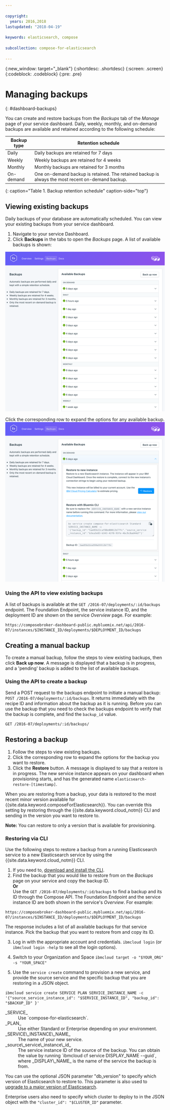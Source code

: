 ```yaml
---

copyright:
  years: 2016,2018
lastupdated: "2018-04-19"

keywords: elasticsearch, compose

subcollection: compose-for-elasticsearch

---
```


{:new_window: target="_blank"}
{:shortdesc: .shortdesc}
{:screen: .screen}
{:codeblock: .codeblock}
{:pre: .pre}

# Managing backups
{: #dashboard-backups}

You can create and restore backups from the _Backups_ tab of the _Manage_ page of your service dashboard. Daily, weekly, monthly, and on-demand backups are available and retained according to the following schedule:

Backup type|Retention schedule
----------|-----------
Daily|Daily backups are retained for 7 days
Weekly|Weekly backups are retained for 4 weeks
Monthly|Monthly backups are retained for 3 months
On-demand|One on-demand backup is retained. The retained backup is always the most recent on-demand backup.
{: caption="Table 1. Backup retention schedule" caption-side="top"}

## Viewing existing backups

Daily backups of your database are automatically scheduled. You can view your existing backups from your service dashboard.

1. Navigate to your service Dashboard.
2. Click **Backups** in the tabs to open the _Backups_ page. A list of available backups is shown:

  ![Available backups](./images/elastic_search-backups-show.png "A list of available backups.")

Click the corresponding row to expand the options for any available backup.
  ![Backup Options](./images/elastic_search-backups-options.png "Options for a backup.") 

### Using the API to view existing backups

A list of backups is available at the `GET /2016-07/deployments/:id/backups` endpoint. The Foundation Endpoint, the service instance ID, and the deployment ID are shown on the service _Overview_ page. For example:

``` 
https://composebroker-dashboard-public.mybluemix.net/api/2016-07/instances/$INSTANCE_ID/deployments/$DEPLOYMENT_ID/backups
```  

## Creating a manual backup

To create a manual backup, follow the steps to view existing backups, then click **Back up now**. A message is displayed that a backup is in progress, and a 'pending' backup is added to the list of available backups.

### Using the API to create a backup

Send a POST request to the backups endpoint to initiate a manual backup: `POST /2016-07/deployments/:id/backups`. It returns immediately with the recipe ID and information about the backup as it is running. Before you can use the backup that you need to check the backups endpoint to verify that the backup is complete, and find the `backup_id` value.

```
GET /2016-07/deployments/:id/backups/
```

## Restoring a backup

1. Follow the steps to view existing backups.
2. Click the corresponding row to expand the options for the backup you want to restore.
3. Click the **Restore** button. A message is displayed to say that a restore is in progress. The new service instance appears on your dashboard when provisioning starts, and has the generated name `elasticsearch-restore-[timestamp]`.

When you are restoring from a backup, your data is restored to the most recent minor version available for {{site.data.keyword.composeForElasticsearch}}. You can override this setting by restoring through the {{site.data.keyword.cloud_notm}} CLI and sending in the version you want to restore to.

**Note:** You can restore to only a version that is available for provisioning.

### Restoring via CLI

Use the following steps to restore a backup from a running Elasticsearch service to a new Elasticsearch service by using the {{site.data.keyword.cloud_notm}} CLI. 
1. If you need to, [download and install the CLI](/docs/cli?topic=cloud-cli-overview). 
2. Find the backup that you would like to restore from on the _Backups_ page on your service and copy the backup ID.  
  **Or**  
  Use the `GET /2016-07/deployments/:id/backups` to find a backup and its ID through the Compose API. The Foundation Endpoint and the service instance ID are both shown in the service's _Overview_. For example: 
  ``` 
  https://composebroker-dashboard-public.mybluemix.net/api/2016-07/instances/$INSTANCE_ID/deployments/$DEPLOYMENT_ID/backups
  ```  
  The response includes a list of all available backups for that service instance. Pick the backup that you want to restore from and copy its ID.

3. Log in with the appropriate account and credentials. `ibmcloud login` (or `ibmcloud login -help` to see all the login options).

4. Switch to your Organization and Space `ibmcloud target -o "$YOUR_ORG" -s "YOUR_SPACE"`

5. Use the `service create` command to provision a new service, and provide the source service and the specific backup that you are restoring in a JSON object.

  ``` 
  ibmcloud service create SERVICE PLAN SERVICE_INSTANCE_NAME -c '{"source_service_instance_id": "$SERVICE_INSTANCE_ID", "backup_id": "$BACKUP_ID" }'
  ```

  <dl>
  <dt>_SERVICE_</dt>
  <dd>Use `compose-for-elasticsearch`.</dd>
  <dt>_PLAN_</dt>
  <dd>Use either Standard or Enterprise depending on your environment.</dd>
  <dt>_SERVICE\_INSTANCE\_NAME_</dt>
  <dd>The name of your new service.</dd>
  <dt>_source\_service\_instance\_id_</dt>
  <dd>The service instance ID of the source of the backup. You can obtain the value by running `ibmcloud cf service DISPLAY_NAME --guid`, where _DISPLAY\_NAME_ is the name of the service the backup is from. </dd>
  </dl>

  You can use the optional JSON parameter "db_version" to specify which version of Elasticsearch to restore to. This parameter is also used to [upgrade to a major version of Elasticsearch](docs/services/ComposeForElasticsearch?topic=compose-for-elasticsearch-upgrading).
  
  Enterprise users also need to specify which cluster to deploy to in the JSON object with the `"cluster_id": "$CLUSTER_ID"` parameter.

